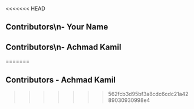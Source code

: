 <<<<<<< HEAD
## Contributors\n- Your Name
## Contributors\n- Achmad Kamil
=======
## Contributors - Achmad Kamil
>>>>>>> 562fcb3d95bf3a8cdc6cdc21a4289030930998e4
